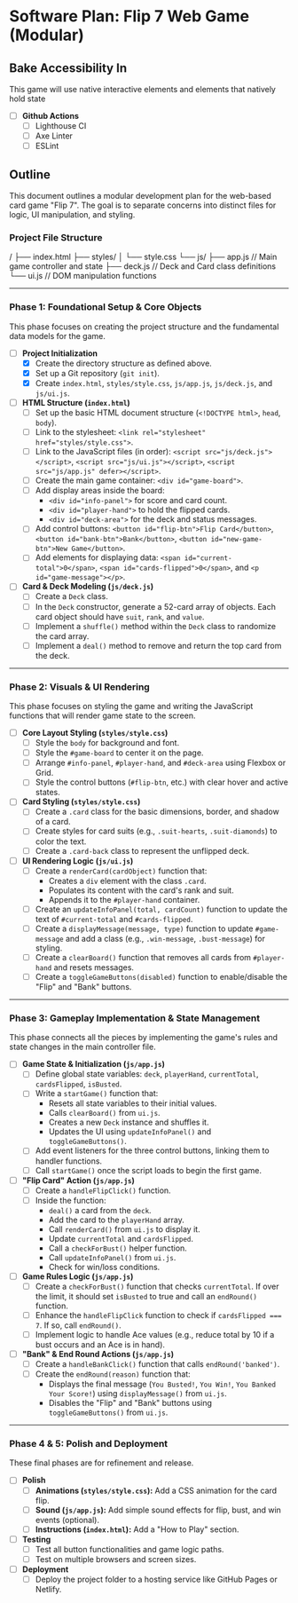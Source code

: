 # Software Plan: Flip 7 Web Game (Modular)

## Bake Accessibility In
This game will use native interactive elements and elements that natively hold state
- [ ] **Github Actions**
    - [ ] Lighthouse CI
    - [ ] Axe Linter
    - [ ] ESLint

## Outline

This document outlines a modular development plan for the web-based card game "Flip 7". The goal is to separate concerns into distinct files for logic, UI manipulation, and styling.

### Project File Structure


/
├── index.html
├── styles/
│   └── style.css
└── js/
├── app.js       // Main game controller and state
├── deck.js      // Deck and Card class definitions
└── ui.js        // DOM manipulation functions


---

### Phase 1: Foundational Setup & Core Objects

This phase focuses on creating the project structure and the fundamental data models for the game.

- [ ] **Project Initialization**
    - [x] Create the directory structure as defined above.
    - [x] Set up a Git repository (`git init`).
    - [x] Create `index.html`, `styles/style.css`, `js/app.js`, `js/deck.js`, and `js/ui.js`.

- [ ] **HTML Structure (`index.html`)**
    - [ ] Set up the basic HTML document structure (`<!DOCTYPE html>`, `head`, `body`).
    - [ ] Link to the stylesheet: `<link rel="stylesheet" href="styles/style.css">`.
    - [ ] Link to the JavaScript files (in order): `<script src="js/deck.js"></script>`, `<script src="js/ui.js"></script>`, `<script src="js/app.js" defer></script>`.
    - [ ] Create the main game container: `<div id="game-board">`.
    - [ ] Add display areas inside the board:
        - `<div id="info-panel">` for score and card count.
        - `<div id="player-hand">` to hold the flipped cards.
        - `<div id="deck-area">` for the deck and status messages.
    - [ ] Add control buttons: `<button id="flip-btn">Flip Card</button>`, `<button id="bank-btn">Bank</button>`, `<button id="new-game-btn">New Game</button>`.
    - [ ] Add elements for displaying data: `<span id="current-total">0</span>`, `<span id="cards-flipped">0</span>`, and `<p id="game-message"></p>`.

- [ ] **Card & Deck Modeling (`js/deck.js`)**
    - [ ] Create a `Deck` class.
    - [ ] In the `Deck` constructor, generate a 52-card array of objects. Each card object should have `suit`, `rank`, and `value`.
    - [ ] Implement a `shuffle()` method within the `Deck` class to randomize the card array.
    - [ ] Implement a `deal()` method to remove and return the top card from the deck.

---

### Phase 2: Visuals & UI Rendering

This phase focuses on styling the game and writing the JavaScript functions that will render game state to the screen.

- [ ] **Core Layout Styling (`styles/style.css`)**
    - [ ] Style the `body` for background and font.
    - [ ] Style the `#game-board` to center it on the page.
    - [ ] Arrange `#info-panel`, `#player-hand`, and `#deck-area` using Flexbox or Grid.
    - [ ] Style the control buttons (`#flip-btn`, etc.) with clear hover and active states.

- [ ] **Card Styling (`styles/style.css`)**
    - [ ] Create a `.card` class for the basic dimensions, border, and shadow of a card.
    - [ ] Create styles for card suits (e.g., `.suit-hearts`, `.suit-diamonds`) to color the text.
    - [ ] Create a `.card-back` class to represent the unflipped deck.

- [ ] **UI Rendering Logic (`js/ui.js`)**
    - [ ] Create a `renderCard(cardObject)` function that:
        - Creates a `div` element with the class `.card`.
        - Populates its content with the card's rank and suit.
        - Appends it to the `#player-hand` container.
    - [ ] Create an `updateInfoPanel(total, cardCount)` function to update the text of `#current-total` and `#cards-flipped`.
    - [ ] Create a `displayMessage(message, type)` function to update `#game-message` and add a class (e.g., `.win-message`, `.bust-message`) for styling.
    - [ ] Create a `clearBoard()` function that removes all cards from `#player-hand` and resets messages.
    - [ ] Create a `toggleGameButtons(disabled)` function to enable/disable the "Flip" and "Bank" buttons.

---

### Phase 3: Gameplay Implementation & State Management

This phase connects all the pieces by implementing the game's rules and state changes in the main controller file.

- [ ] **Game State & Initialization (`js/app.js`)**
    - [ ] Define global state variables: `deck`, `playerHand`, `currentTotal`, `cardsFlipped`, `isBusted`.
    - [ ] Write a `startGame()` function that:
        - Resets all state variables to their initial values.
        - Calls `clearBoard()` from `ui.js`.
        - Creates a new `Deck` instance and shuffles it.
        - Updates the UI using `updateInfoPanel()` and `toggleGameButtons()`.
    - [ ] Add event listeners for the three control buttons, linking them to handler functions.
    - [ ] Call `startGame()` once the script loads to begin the first game.

- [ ] **"Flip Card" Action (`js/app.js`)**
    - [ ] Create a `handleFlipClick()` function.
    - [ ] Inside the function:
        - `deal()` a card from the `deck`.
        - Add the card to the `playerHand` array.
        - Call `renderCard()` from `ui.js` to display it.
        - Update `currentTotal` and `cardsFlipped`.
        - Call a `checkForBust()` helper function.
        - Call `updateInfoPanel()` from `ui.js`.
        - Check for win/loss conditions.

- [ ] **Game Rules Logic (`js/app.js`)**
    - [ ] Create a `checkForBust()` function that checks `currentTotal`. If over the limit, it should set `isBusted` to true and call an `endRound()` function.
    - [ ] Enhance the `handleFlipClick` function to check if `cardsFlipped === 7`. If so, call `endRound()`.
    - [ ] Implement logic to handle Ace values (e.g., reduce total by 10 if a bust occurs and an Ace is in hand).

- [ ] **"Bank" & End Round Actions (`js/app.js`)**
    - [ ] Create a `handleBankClick()` function that calls `endRound('banked')`.
    - [ ] Create the `endRound(reason)` function that:
        - Displays the final message (`You Busted!`, `You Win!`, `You Banked Your Score!`) using `displayMessage()` from `ui.js`.
        - Disables the "Flip" and "Bank" buttons using `toggleGameButtons()` from `ui.js`.

---

### Phase 4 & 5: Polish and Deployment

These final phases are for refinement and release.

- [ ] **Polish**
    - [ ] **Animations (`styles/style.css`):** Add a CSS animation for the card flip.
    - [ ] **Sound (`js/app.js`):** Add simple sound effects for flip, bust, and win events (optional).
    - [ ] **Instructions (`index.html`):** Add a "How to Play" section.
- [ ] **Testing**
    - [ ] Test all button functionalities and game logic paths.
    - [ ] Test on multiple browsers and screen sizes.
- [ ] **Deployment**
    - [ ] Deploy the project folder to a hosting service like GitHub Pages or Netlify.
